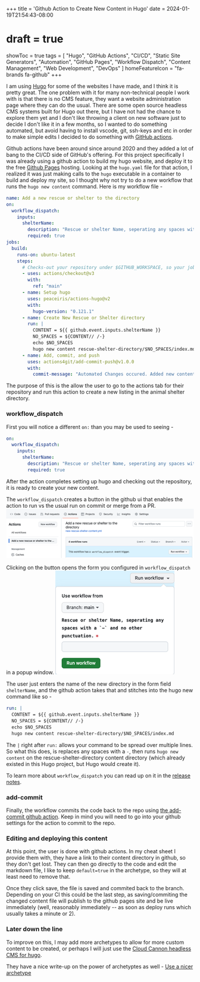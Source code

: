 +++
title = 'Github Action to Create New Content in Hugo'
date = 2024-01-19T21:54:43-08:00
# draft = true
showToc = true
tags = [
    "Hugo",
    "GitHub Actions",
    "CI/CD",
    "Static Site Generators",
    "Automation",
    "GitHub Pages",
    "Workflow Dispatch",
    "Content Management",
    "Web Development",
    "DevOps"
]
homeFeatureIcon = "fa-brands fa-github"
+++

I am using [Hugo](https://www.gohugo.io) for some of the websites I have made, and I think it is pretty great. The one problem with it for many non-technical people I work with is that there is no CMS feature, they want a website administration page where they can do the usual. There are some open source headless CMS systems built for Hugo out there, but I have not had the chance to explore them yet and I don't like throwing a client on new software just to decide I don't like it in a few months, so I wanted to do something automated, but avoid having to install vscode, git, ssh-keys and etc in order to make simple edits I decided to do something with [GitHub actions](https://github.com/features/actions).

Github actions have been around since around 2020 and they added a lot of bang to the CI/CD side of GitHub's offering. For this project specifically I was already using a github action to build my hugo website, and deploy it to the free [Github Pages](https://pages.github.com/) hosting. Looking at the `hugo.yaml` file for that action, I realized it was just making calls to the `hugo` executable in a container to build and deploy my site, so I thought why not try to do a new workflow that runs the `hugo new content` command. Here is my workflow file -

```yaml
name: Add a new rescue or shelter to the directory
on:
  workflow_dispatch:
    inputs:
      shelterName:
        description: "Rescue or shelter Name, seperating any spaces with a `-` and no other punctuation."
        required: true
jobs:
  build:
    runs-on: ubuntu-latest
    steps:
      # Checks-out your repository under $GITHUB_WORKSPACE, so your job can access it
      - uses: actions/checkout@v3
        with:
          ref: "main"
      - name: Setup hugo
        uses: peaceiris/actions-hugo@v2
        with:
          hugo-version: "0.121.1"
      - name: Create New Rescue or Shelter directory
        run: |
          CONTENT = ${{ github.event.inputs.shelterName }}
          NO_SPACES = ${CONTENT// /-}
          echo $NO_SPACES
          hugo new content rescue-shelter-directory/$NO_SPACES/index.md
      - name: Add, commit, and push
        uses: actions4git/add-commit-push@v1.0.0
        with:
          commit-message: "Automated Changes occured. Added new content rescue-shelter-directory/${{ github.event.inputs.shelterName }}/index.md"
```

The purpose of this is the allow the user to go to the actions tab for their repository and run this action to create a new listing in the animal shelter directory.

### workflow_dispatch

First you will notice a different `on:` than you may be used to seeing -

```yaml
on:
  workflow_dispatch:
    inputs:
      shelterName:
        description: "Rescue or shelter Name, seperating any spaces with a `-` and no other punctuation."
        required: true
```

After the action completes setting up hugo and checking out the repository, it is ready to create your new content.

The `workflow_dispatch` creates a button in the github ui that enables the action to run vs the usual run on commit or merge from a PR. 
![This is what it looks like](github-actions-workflow-button_feature.png)

Clicking on the button opens the form you configured in `workflow_dispatch` in a popup window. 
![workflow form](workflow-screenshot.png)

The user just enters the name of the new directory in the form field `shelterName`, and the github action takes that and stitches into the hugo new command like so -

```yaml
run: |
  CONTENT = ${{ github.event.inputs.shelterName }}
  NO_SPACES = ${CONTENT// /-}
  echo $NO_SPACES
  hugo new content rescue-shelter-directory/$NO_SPACES/index.md
```

The `|` right after `run:` allows your command to be spread over multiple lines. So what this does, is replaces any spaces with a `-`, then runs `hugo new content` on the rescue-shelter-directory content directory (which already existed in this Hugo project, but Hugo would create it).

To learn more about `workflow_dispatch` you can read up on it in the [release notes](https://github.blog/changelog/2020-07-06-github-actions-manual-triggers-with-workflow_dispatch/).

### add-commit

Finally, the workflow commits the code back to the repo using [the add-commit github action](https://github.com/marketplace/actions/add-commit#about-tokens). Keep in mind you will need to go into your github settings for the action to commit to the repo.

### Editing and deploying this content

At this point, the user is done with github actions. In my cheat sheet I provide them with, they have a link to their content directory in github, so they don't get lost. They can then go directly to the code and edit the markdown file, I like to keep `default=true` in the archetype, so they will at least need to remove that.

Once they click save, the file is saved and commited back to the branch. Depending on your CI this could be the last step, as saving/commiting the changed content file will publish to the github pages site and be live immediately (well, reasonably immediately -- as soon as deploy runs which usually takes a minute or 2).

### Later down the line

To improve on this, I may add more archetypes to allow for more custom content to be created, or perhaps I will just use the [Cloud Cannon headless CMS for hugo](https://cloudcannon.com/).

They have a nice write-up on the power of archetyptes as well - [Use a nicer archetype](https://cloudcannon.com/blog/maximizing-the-convenience-factor-archetypes-in-hugo/)
